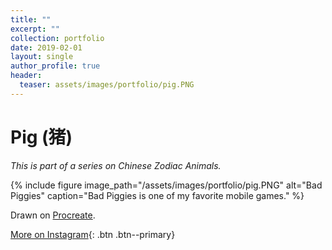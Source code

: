 ```yaml
---
title: ""
excerpt: ""
collection: portfolio
date: 2019-02-01
layout: single
author_profile: true
header:
  teaser: assets/images/portfolio/pig.PNG
---
```


# Pig (猪)

_This is part of a series on Chinese Zodiac Animals._

{% include figure image_path="/assets/images/portfolio/pig.PNG" alt="Bad Piggies" caption="Bad Piggies is one of my favorite mobile games." %}

Drawn on [Procreate](https://procreate.art/).

[More on Instagram](https://instagram.com/bykfrankc){: .btn .btn--primary}